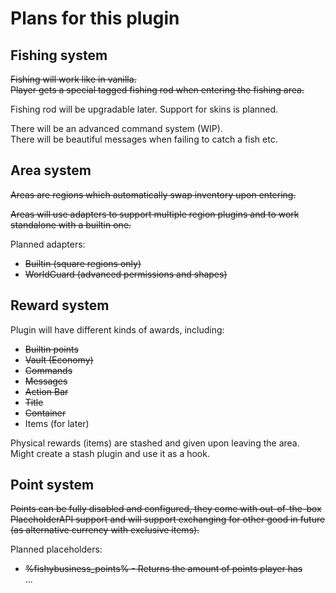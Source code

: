 # Plans for this plugin

## Fishing system

~~Fishing will work like in vanilla.~~  
~~Player gets a special tagged fishing rod when entering the fishing area.~~

Fishing rod will be upgradable later. Support for skins is planned.

There will be an advanced command system (WIP).  
There will be beautiful messages when failing to catch a fish etc.

## Area system

~~Areas are regions which automatically swap inventory upon entering.~~

~~Areas will use adapters to support multiple region plugins and to work
standalone with a builtin one.~~

Planned adapters:

- ~~Builtin (square regions only)~~
- ~~WorldGuard (advanced permissions and shapes)~~

## Reward system

Plugin will have different kinds of awards, including:

- ~~Builtin points~~
- ~~Vault (Economy)~~
- ~~Commands~~
- ~~Messages~~
- ~~Action Bar~~
- ~~Title~~
- ~~Container~~
- Items (for later)

Physical rewards (items) are stashed and given upon leaving the area.
Might create a stash plugin and use it as a hook.

## Point system

~~Points can be fully disabled and configured, they come with out-of-the-box
PlaceholderAPI support and will support exchanging for other good in future (as
alternative currency with exclusive items).~~

Planned placeholders:

- ~~%fishybusiness_points% - Returns the amount of points player has~~  
  ...
